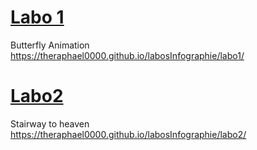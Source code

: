 # [Labo 1](labo1)
Butterfly Animation
https://theraphael0000.github.io/labosInfographie/labo1/
# [Labo2](labo2)
Stairway to heaven
https://theraphael0000.github.io/labosInfographie/labo2/
